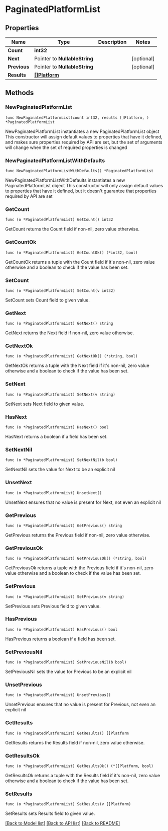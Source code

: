 # PaginatedPlatformList

## Properties

Name | Type | Description | Notes
------------ | ------------- | ------------- | -------------
**Count** | **int32** |  | 
**Next** | Pointer to **NullableString** |  | [optional] 
**Previous** | Pointer to **NullableString** |  | [optional] 
**Results** | [**[]Platform**](Platform.md) |  | 

## Methods

### NewPaginatedPlatformList

`func NewPaginatedPlatformList(count int32, results []Platform, ) *PaginatedPlatformList`

NewPaginatedPlatformList instantiates a new PaginatedPlatformList object
This constructor will assign default values to properties that have it defined,
and makes sure properties required by API are set, but the set of arguments
will change when the set of required properties is changed

### NewPaginatedPlatformListWithDefaults

`func NewPaginatedPlatformListWithDefaults() *PaginatedPlatformList`

NewPaginatedPlatformListWithDefaults instantiates a new PaginatedPlatformList object
This constructor will only assign default values to properties that have it defined,
but it doesn't guarantee that properties required by API are set

### GetCount

`func (o *PaginatedPlatformList) GetCount() int32`

GetCount returns the Count field if non-nil, zero value otherwise.

### GetCountOk

`func (o *PaginatedPlatformList) GetCountOk() (*int32, bool)`

GetCountOk returns a tuple with the Count field if it's non-nil, zero value otherwise
and a boolean to check if the value has been set.

### SetCount

`func (o *PaginatedPlatformList) SetCount(v int32)`

SetCount sets Count field to given value.


### GetNext

`func (o *PaginatedPlatformList) GetNext() string`

GetNext returns the Next field if non-nil, zero value otherwise.

### GetNextOk

`func (o *PaginatedPlatformList) GetNextOk() (*string, bool)`

GetNextOk returns a tuple with the Next field if it's non-nil, zero value otherwise
and a boolean to check if the value has been set.

### SetNext

`func (o *PaginatedPlatformList) SetNext(v string)`

SetNext sets Next field to given value.

### HasNext

`func (o *PaginatedPlatformList) HasNext() bool`

HasNext returns a boolean if a field has been set.

### SetNextNil

`func (o *PaginatedPlatformList) SetNextNil(b bool)`

 SetNextNil sets the value for Next to be an explicit nil

### UnsetNext
`func (o *PaginatedPlatformList) UnsetNext()`

UnsetNext ensures that no value is present for Next, not even an explicit nil
### GetPrevious

`func (o *PaginatedPlatformList) GetPrevious() string`

GetPrevious returns the Previous field if non-nil, zero value otherwise.

### GetPreviousOk

`func (o *PaginatedPlatformList) GetPreviousOk() (*string, bool)`

GetPreviousOk returns a tuple with the Previous field if it's non-nil, zero value otherwise
and a boolean to check if the value has been set.

### SetPrevious

`func (o *PaginatedPlatformList) SetPrevious(v string)`

SetPrevious sets Previous field to given value.

### HasPrevious

`func (o *PaginatedPlatformList) HasPrevious() bool`

HasPrevious returns a boolean if a field has been set.

### SetPreviousNil

`func (o *PaginatedPlatformList) SetPreviousNil(b bool)`

 SetPreviousNil sets the value for Previous to be an explicit nil

### UnsetPrevious
`func (o *PaginatedPlatformList) UnsetPrevious()`

UnsetPrevious ensures that no value is present for Previous, not even an explicit nil
### GetResults

`func (o *PaginatedPlatformList) GetResults() []Platform`

GetResults returns the Results field if non-nil, zero value otherwise.

### GetResultsOk

`func (o *PaginatedPlatformList) GetResultsOk() (*[]Platform, bool)`

GetResultsOk returns a tuple with the Results field if it's non-nil, zero value otherwise
and a boolean to check if the value has been set.

### SetResults

`func (o *PaginatedPlatformList) SetResults(v []Platform)`

SetResults sets Results field to given value.



[[Back to Model list]](../README.md#documentation-for-models) [[Back to API list]](../README.md#documentation-for-api-endpoints) [[Back to README]](../README.md)


